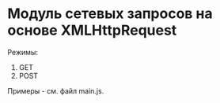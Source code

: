 # Модуль сетевых запросов на основе XMLHttpRequest

Режимы:
1. GET
2. POST

Примеры - см. файл main.js.
